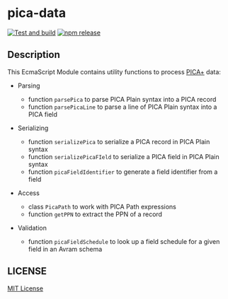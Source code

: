 # pica-data

[![Test and build](https://github.com/gbv/pica-data-js/workflows/Test/badge.svg)](https://github.com/gbv/pica-data-js/actions?query=workflow%3A%22Test%22)
[![npm release](https://img.shields.io/npm/v/pica-data-js)](https://www.npmjs.com/package/pica-data-js)

## Description

This EcmaScript Module contains utility functions to process [PICA+] data:

[PICA+]: https://format.gbv.de/pica/plus

* Parsing
  * function `parsePica` to parse PICA Plain syntax into a PICA record
  * function `parsePicaLine` to parse a line of PICA Plain syntax into a PICA field

* Serializing
  * function `serializePica` to serialize a PICA record in PICA Plain syntax
  * function `serializePicaFIeld` to serialize a PICA field in PICA Plain syntax
  * function `picaFieldIdentifier` to generate a field identifier from a field

* Access
  * class `PicaPath` to work with PICA Path expressions
  * function `getPPN` to extract the PPN of a record

* Validation
  * function `picaFieldSchedule` to look up a field schedule for a given field in an Avram schema

## LICENSE

[MIT License](LICENSE)

